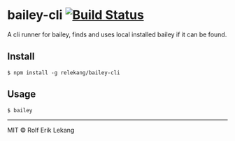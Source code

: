# bailey-cli [![Build Status](https://ci.frigg.io/badges/relekang/bailey-cli/)](https://ci.frigg.io/relekang/bailey-cli/last/)

A cli runner for bailey, finds and uses local installed bailey if it can be found.


## Install
```
$ npm install -g relekang/bailey-cli
```

## Usage
```
$ bailey
```

----------------------
MIT © Rolf Erik Lekang
